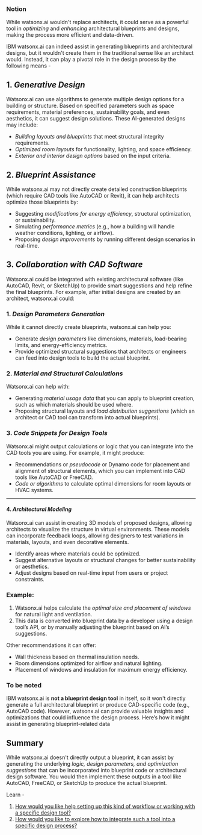 ### Notion 
While watsonx.ai wouldn't replace architects, it could serve as a powerful tool in *optimizing* and *enhancing* architectural blueprints and designs, making the process more efficient and data-driven.

IBM watsonx.ai can indeed assist in generating blueprints and architectural designs, but it wouldn't create them in the traditional sense like an architect would. Instead, it can play a pivotal role in the design process by the following means - 

## 1. *Generative Design*  
Watsonx.ai can use algorithms to generate multiple design options for a building or structure. Based on specified parameters such as space requirements, material preferences, sustainability goals, and even aesthetics, it can suggest design solutions. These AI-generated designs may include:
- *Building layouts and blueprints* that meet structural integrity requirements.
- *Optimized room layouts* for functionality, lighting, and space efficiency.
- *Exterior and interior design options* based on the input criteria.

## 2. *Blueprint Assistance*  
While watsonx.ai may not directly create detailed construction blueprints (which require CAD tools like AutoCAD or Revit), it can help architects optimize those blueprints by:
- Suggesting *modifications for energy efficiency*, structural optimization, or sustainability.
- Simulating *performance metrics* (e.g., how a building will handle weather conditions, lighting, or airflow).
- Proposing *design improvements* by running different design scenarios in real-time.

## 3. *Collaboration with CAD Software*  
Watsonx.ai could be integrated with existing architectural software (like AutoCAD, Revit, or SketchUp) to provide smart suggestions and help refine the final blueprints. For example, after initial designs are created by an architect, watsonx.ai could:

### 1. *Design Parameters Generation*
While it cannot directly create blueprints, watsonx.ai can help you:
- Generate *design parameters* like dimensions, materials, load-bearing limits, and energy-efficiency metrics.
- Provide optimized structural suggestions that architects or engineers can feed into design tools to build the actual blueprint.

### 2. *Material and Structural Calculations*
Watsonx.ai can help with:
- Generating *material usage data* that you can apply to blueprint creation, such as which materials should be used where.
- Proposing structural layouts and *load distribution suggestions* (which an architect or CAD tool can transform into actual blueprints).

### 3. *Code Snippets for Design Tools*
Watsonx.ai might output calculations or logic that you can integrate into the CAD tools you are using. For example, it might produce:
- Recommendations or *pseudocode* or Dynamo code for placement and alignment of structural elements, which you can implement into CAD tools like AutoCAD or FreeCAD.
- *Code or algorithms* to calculate optimal dimensions for room layouts or HVAC systems.

__________________________

#### 4. *Architectural Modeling*  
Watsonx.ai can assist in creating 3D models of proposed designs, allowing architects to visualize the structure in virtual environments. These models can incorporate feedback loops, allowing designers to test variations in materials, layouts, and even decorative elements.

- Identify areas where materials could be optimized.
- Suggest alternative layouts or structural changes for better sustainability or aesthetics.
- Adjust designs based on real-time input from users or project constraints.



### Example:
1. Watsonx.ai helps calculate the *optimal size and placement of windows* for natural light and ventilation.
2. This data is converted into blueprint data by a developer using a design tool’s API, or by manually adjusting the blueprint based on AI’s suggestions.

Other recommendations it can offer:
  - Wall thickness based on thermal insulation needs.
  - Room dimensions optimized for airflow and natural lighting.
  - Placement of windows and insulation for maximum energy efficiency.

### To be noted
IBM watsonx.ai is **not a blueprint design tool** in itself, so it won't directly generate a full architectural blueprint or produce CAD-specific code (e.g., AutoCAD code). However, watsonx.ai can provide valuable insights and optimizations that could influence the design process. Here’s how it might assist in generating blueprint-related data
## Summary
While watsonx.ai doesn't directly output a blueprint, it can assist by generating the underlying *logic, design parameters, and optimization suggestions* that can be incorporated into blueprint code or architectural design software. You would then implement these outputs in a tool like AutoCAD, FreeCAD, or SketchUp to produce the actual blueprint.


Learn - 
   1.  [How would you like help setting up this kind of workflow or working with a specific design tool?](#)
  2. [How would you like to explore how to integrate such a tool into a specific design process?](#)
